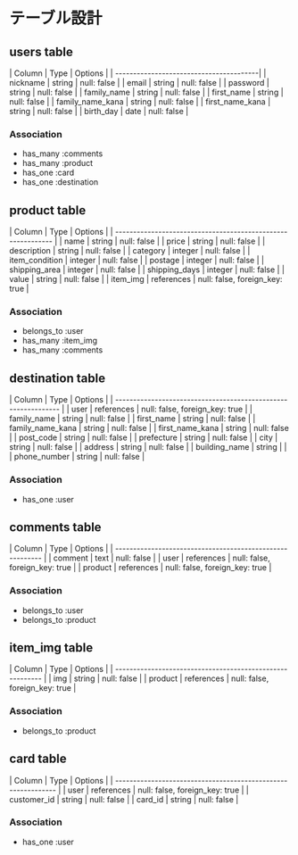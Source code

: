 # テーブル設計

## users table

| Column           | Type   | Options     |
| ----------------------------------------|
| nickname         | string | null: false |
| email            | string | null: false |
| password         | string | null: false |
| family_name      | string | null: false |
| first_name       | string | null: false |
| family_name_kana | string | null: false |
| first_name_kana  | string | null: false |
| birth_day        | date   | null: false |

### Association

- has_many :comments
- has_many :product
- has_one :card
- has_one :destination


## product table

| Column         | Type       | Options                        |
| ------------------------------------------------------------ |
| name           | string     | null: false                    |
| price          | string     | null: false                    |
| description    | string     | null: false                    |
| category       | integer    | null: false                    |
| item_condition | integer    | null: false                    |
| postage        | integer    | null: false                    |
| shipping_area  | integer    | null: false                    |
| shipping_days  | integer    | null: false                    |
| value          | string     | null: false                    |
| item_img       | references | null: false, foreign_key: true |

### Association

- belongs_to :user
- has_many :item_img
- has_many :comments


## destination table

| Column           | Type       | Options                        |
| -------------------------------------------------------------- |
| user             | references     | null: false, foreign_key: true |
| family_name      | string        | null: false                    |
| first_name       | string        | null: false                    |
| family_name_kana | string        | null: false                    |
| first_name_kana  | string        | null: false                    |
| post_code        | string        | null: false                    |
| prefecture       | string        | null: false                    |
| city             | string        | null: false                    |
| address          | string        | null: false                    |
| building_name    | string        |                                |
| phone_number     | string        | null: false                    |

### Association

- has_one :user


## comments table

| Column  | Type           | Options                        |
| --------------------------------------------------------- |
| comment | text           | null: false                    |
| user    | references     | null: false, foreign_key: true |
| product | references     | null: false, foreign_key: true |


### Association

- belongs_to :user
- belongs_to :product


## item_img table

| Column  | Type           | Options                        |
| --------------------------------------------------------- |
| img     | string         | null: false                    |
| product | references     | null: false, foreign_key: true |


### Association

- belongs_to :product


## card table

| Column      | Type           | Options                        |
| ------------------------------------------------------------- |
| user        | references     | null: false, foreign_key: true |
| customer_id | string         | null: false                    |
| card_id     | string         | null: false                    |

### Association

- has_one :user